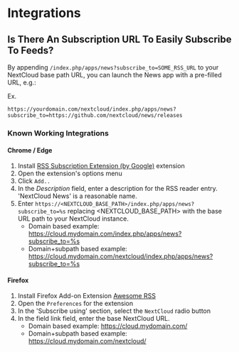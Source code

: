 # Integrations

## Is There An Subscription URL To Easily Subscribe To Feeds?

By appending `/index.php/apps/news?subscribe_to=SOME_RSS_URL` to your NextCloud base path URL, you can launch the News app with a pre-filled URL, e.g.:

Ex.

    https://yourdomain.com/nextcloud/index.php/apps/news?subscribe_to=https://github.com/nextcloud/news/releases

### Known Working Integrations

#### Chrome / Edge

1. Install [RSS Subscription Extension (by Google)](https://chrome.google.com/webstore/detail/rss-subscription-extensio/nlbjncdgjeocebhnmkbbbdekmmmcbfjd) extension
1.  Open the extension's options menu
1. Click `Add..`
1. In the *Description* field, enter a description for the RSS reader entry. 'NextCloud News' is a reasonable name. 
1. Enter `https://<NEXTCLOUD_BASE_PATH>/index.php/apps/news?subscribe_to=%s` replacing &lt;NEXTCLOUD_BASE_PATH&gt; with the base URL path to your NextCloud instance.
    * Domain based example: https://cloud.mydomain.com/index.php/apps/news?subscribe_to=%s
    * Domain+subpath based example: https://cloud.mydomain.com/nextcloud/index.php/apps/news?subscribe_to=%s

#### Firefox

1. Install Firefox Add-on Extension [Awesome RSS](https://addons.mozilla.org/en-US/firefox/addon/awesome-rss/)
1. Open the `Preferences` for the extension
2. In the 'Subscribe using' section, select the `NextCloud` radio button
3. In the field link field, enter the base NextCloud URL.
    * Domain based example: https://cloud.mydomain.com/
    * Domain+subpath based example: https://cloud.mydomain.com/nextcloud/